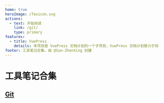 ```yaml
---
home: true
heroImage: /favicon.svg
actions:
  - text: 开始阅读
    link: /git/
    type: primary
features:
  - title: VuePress
    details: 本项目是 VuePress 文档计划的一个子项目，VuePress 文档计划致力于将各种自由知识提炼为更加现代化的文档。
footer: 工具笔记合集，由 @Sun-ZhenXing 创建
---
```


# 工具笔记合集

## [Git](./git/)
